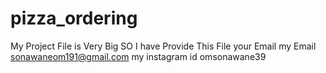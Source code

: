 # pizza_ordering
My Project File is Very Big 
SO I have Provide This File your Email
my Email sonawaneom191@gmail.com
my instagram id omsonawane39
